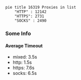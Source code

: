 
```mermaid
pie title 16319 Proxies in list
    "HTTP" : 12142
    "HTTPS": 2731
    "SOCKS" : 2490
```

### Some Info
#### Average Timeout

- mixed: 3.5s
- http: 1.5s
- https: 7.6s
- socks: 6.5s